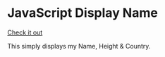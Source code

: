 # JavaScript Display Name
[Check it out](https://augustinethecreator.github.io/JavaScript-Display-Name/)
 
This simply displays my Name, Height & Country.

